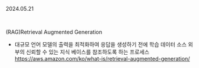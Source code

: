2024.05.21

<br>

(RAG)Retrieval Augmented Generation
* 대규모 언어 모델의 출력을 최적화하여 응답을 생성하기 전에 학습 데이터 소스 외부의 신뢰할 수 있는 지식 베이스를 참조하도록 하는 프로세스
https://aws.amazon.com/ko/what-is/retrieval-augmented-generation/